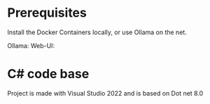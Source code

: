 # Prerequisites
Install the Docker Containers locally,  or use Ollama on the net.

Ollama:
Web-UI:


# C# code base
Project is made with Visual Studio 2022 and is based on Dot net 8.0

